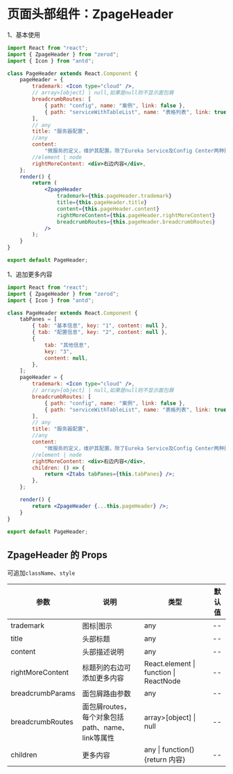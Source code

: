 # 页面头部组件：ZpageHeader

1、基本使用

<div class="z-demo-box" data-render="demo1" data-title="基本使用"></div>

```jsx
import React from "react";
import { ZpageHeader } from "zerod";
import { Icon } from "antd";

class PageHeader extends React.Component {
	pageHeader = {
		trademark: <Icon type="cloud" />,
		// array>[object] | null,如果是null则不显示面包屑
		breadcrumbRoutes: [
			{ path: "config", name: "案例", link: false },
			{ path: "serviceWithTableList", name: "表格列表", link: true },
		],
		// any
		title: "服务器配置",
		//any
		content:
			"微服务的定义，维护其配置。除了Eureka Service及Config Center两种服务不在这里配置，其他服务都必须在此定义和配置！",
		//element | node
		rightMoreContent: <div>右边内容</div>,
	};
	render() {
		return (
			<ZpageHeader
				trademark={this.pageHeader.trademark}
				title={this.pageHeader.title}
				content={this.pageHeader.content}
				rightMoreContent={this.pageHeader.rightMoreContent}
				breadcrumbRoutes={this.pageHeader.breadcrumbRoutes}
			/>
		);
	}
}

export default PageHeader;
```

1、追加更多内容

<div class="z-demo-box" data-render="demo2" data-title="使用children属性"></div>

```jsx
import React from "react";
import { ZpageHeader } from "zerod";
import { Icon } from "antd";

class PageHeader extends React.Component {
	tabPanes = [
		{ tab: "基本信息", key: "1", content: null },
		{ tab: "配置信息", key: "2", content: null },
		{
			tab: "其他信息",
			key: "3",
			content: null,
		},
	];
	pageHeader = {
		trademark: <Icon type="cloud" />,
		// array>[object] | null,如果是null则不显示面包屑
		breadcrumbRoutes: [
			{ path: "config", name: "案例", link: false },
			{ path: "serviceWithTableList", name: "表格列表", link: true },
		],
		// any
		title: "服务器配置",
		//any
		content:
			"微服务的定义，维护其配置。除了Eureka Service及Config Center两种服务不在这里配置，其他服务都必须在此定义和配置！",
		//element | node
		rightMoreContent: <div>右边内容</div>,
		children: () => {
			return <Ztabs tabPanes={this.tabPanes} />;
		},
	};

	render() {
		return <ZpageHeader {...this.pageHeader} />;
	}
}

export default PageHeader;
```

## ZpageHeader 的 Props

可追加`className`、`style`

<table>
	<thead>
		<tr>
			<th>参数</th>
			<th>说明</th>
			<th>类型</th>
			<th>默认值</th>
		</tr>
	</thead>
	<tbody>
		<tr>
			<td>trademark</td>
			<td>图标|图示</td>
			<td>any</td>
			<td>--</td>
		</tr>
		<tr>
			<td><i class="zero-icon zerod-shengchangzhouqi"></i> title</td>
			<td>头部标题</td>
			<td>any</td>
			<td>--</td>
		</tr>
        <tr>
			<td><i class="zero-icon zerod-shengchangzhouqi"></i> content</td>
			<td>头部描述说明</td>
			<td>any</td>
			<td>--</td>
		</tr>
        <tr>
			<td><i class="zero-icon zerod-shengchangzhouqi"></i> rightMoreContent</td>
			<td>标题列的右边可添加更多内容</td>
			<td>React.element | function | ReactNode</td>
			<td>--</td>
		</tr>
        <tr>
			<td>breadcrumbParams</td>
			<td>面包屑路由参数</td>
			<td>any</td>
			<td>--</td>
		</tr>
        <tr>
			<td>breadcrumbRoutes</td>
			<td>面包屑routes，每个对象包括path、name、link等属性</td>
			<td>array>[object] | null</td>
			<td>--</td>
		</tr>
        <tr>
			<td><i class="zero-icon zerod-shengchangzhouqi"></i> children</td>
			<td>更多内容</td>
			<td>any | function(){return 内容}</td>
			<td>--</td>
		</tr>
	</tbody>
</table>
